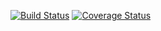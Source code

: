 [![Build Status](https://travis-ci.org/wjur/args.svg?branch=master)](https://travis-ci.org/wjur/args)
[![Coverage Status](https://coveralls.io/repos/github/wjur/args/badge.svg?branch=travis-ci)](https://coveralls.io/github/wjur/args?branch=travis-ci)